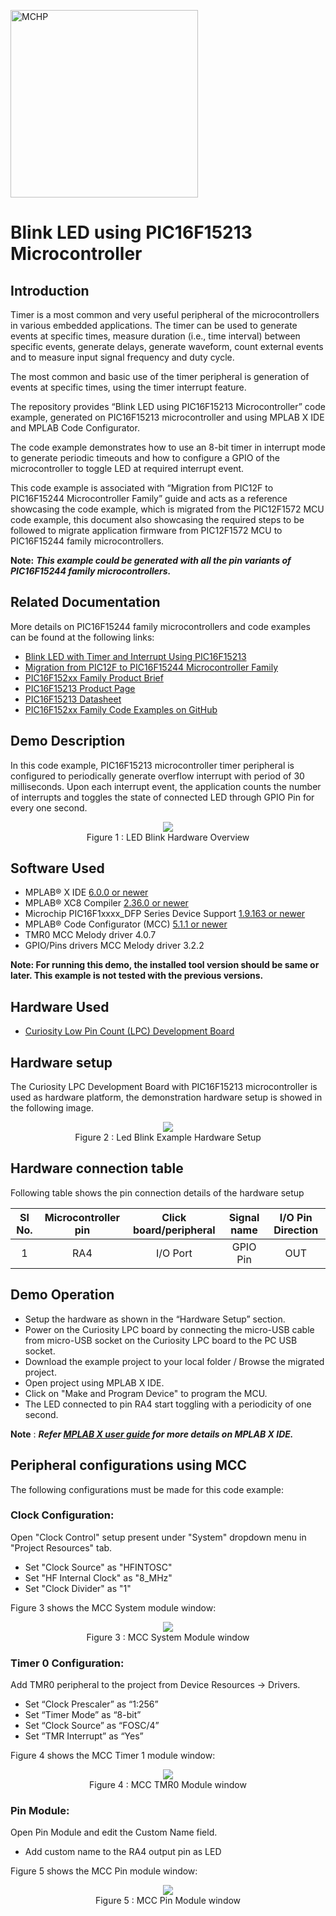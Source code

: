 <!-- Please do not change this html logo with link -->
<a href="https://www.microchip.com" rel="nofollow"><img src="images/microchip.png" alt="MCHP" width="300"/></a>

# Blink LED using PIC16F15213 Microcontroller

## Introduction

Timer is a most common and very useful peripheral of the microcontrollers in various embedded applications. The timer can be used to generate events at specific times, measure duration (i.e., time interval) between specific events, generate delays, generate waveform, count external events and to measure input signal frequency and duty cycle.

The most common and basic use of the timer peripheral is generation of events at specific times, using the timer interrupt feature.

The repository provides “Blink LED using PIC16F15213 Microcontroller” code example, generated on PIC16F15213 microcontroller and using MPLAB X IDE and MPLAB Code Configurator. 

The code example demonstrates how to use an 8-bit timer in interrupt mode to generate periodic timeouts and how to configure a GPIO of the microcontroller to toggle LED at required interrupt event.

This code example is associated with “Migration from PIC12F to PIC16F15244 Microcontroller Family” guide and acts as a reference showcasing the code example, which is migrated from the PIC12F1572 MCU code example, this document also showcasing the required steps to be followed to migrate application firmware from PIC12F1572 MCU to PIC16F15244 family microcontrollers.

**Note:** ***This example could be generated with all the pin variants of PIC16F15244 family microcontrollers.***

## Related Documentation

More details on PIC16F15244 family microcontrollers and code examples can be found at the following links:

- [Blink LED with Timer and Interrupt Using PIC16F15213](https://github.com/microchip-pic-avr-examples/pic16f15213-curiosity-lpc-blink-led-timer-mplab-mcc)
- [Migration from PIC12F to PIC16F15244 Microcontroller Family](https://www.microchip.com/DS40002319) 
- [PIC16F152xx Family Product Brief](https://ww1.microchip.com/downloads/en/DeviceDoc/40002140A.pdf)
- [PIC16F15213 Product Page](https://www.microchip.com/wwwproducts/en/PIC16F15213)
- [PIC16F15213 Datasheet](https://www.microchip.com/wwwproducts/en/PIC16F15213)
- [PIC16F152xx Family Code Examples on GitHub](https://github.com/microchip-pic-avr-examples?q=PIC16F152&type=&language=&sort=)

## Demo Description

In this code example, PIC16F15213 microcontroller timer peripheral is configured to periodically generate overflow interrupt with period of 30 milliseconds. Upon each interrupt event, the application counts the number of interrupts and toggles the state of connected LED through GPIO Pin for every one second.

<p align="center">
  <img width=auto height=auto src="images/BlockDiagram_PIC16F15213.jpg">
  <br>Figure 1 : LED Blink Hardware Overview<br>
</p>

## Software Used

- MPLAB® X IDE [6.0.0 or newer](https://www.microchip.com/en-us/development-tools-tools-and-software/mplab-x-ide)
- MPLAB® XC8 Compiler [2.36.0 or newer](https://www.microchip.com/en-us/development-tools-tools-and-software/mplab-xc-compilers)
- Microchip PIC16F1xxxx_DFP Series Device Support [1.9.163 or newer](https://packs.download.microchip.com/) 
- MPLAB® Code Configurator (MCC) [5.1.1 or newer](https://www.microchip.com/mplab/mplab-code-configurator)
- TMR0 MCC Melody driver 4.0.7
- GPIO/Pins drivers MCC Melody driver 3.2.2
  
**Note: For running this demo, the installed tool version should be same or later. This example is not tested with the previous versions.**

## Hardware Used

- [Curiosity Low Pin Count (LPC) Development Board](https://www.microchip.com/DevelopmentTools/ProductDetails/PartNO/DM164137)

## Hardware setup 

The Curiosity LPC Development Board with PIC16F15213 microcontroller is used as hardware platform, the demonstration hardware setup is showed in the following image.

<p align="center">
  <img width=auto height=auto src="images/HardwareSetup_pic16f15213.jpg">
  <br>Figure 2 : Led Blink Example Hardware Setup<br>
</p>

## Hardware connection table

Following table shows the pin connection details of the hardware setup

|Sl No. | Microcontroller pin | Click board/peripheral | Signal name |I/O Pin Direction |
|:---------:|:----------:|:-----------:|:---------:|:------------:|	
| 1     | RA4	| I/O Port	        | GPIO Pin	| OUT  |	
		

## Demo Operation

* Setup the hardware as shown in the “Hardware Setup” section.
* Power on the Curiosity LPC board by connecting the micro-USB cable from micro-USB socket on the Curiosity LPC board to the PC USB socket.
* Download the example project to your local folder / Browse the migrated project.
* Open project using MPLAB X IDE.
* Click on "Make and Program Device" to program the MCU.
* The LED connected to pin RA4 start toggling with a periodicity of one second.

**Note** : ***Refer [MPLAB X user guide](https://ww1.microchip.com/downloads/en/devicedoc/50002027d.pdf) for more details on MPLAB X IDE.***

## Peripheral configurations using MCC

The following configurations must be made for this code example:

### Clock Configuration:
Open "Clock Control" setup present under "System" dropdown menu in "Project Resources" tab.
* Set "Clock Source" as "HFINTOSC"
* Set "HF Internal Clock" as "8_MHz"
* Set "Clock Divider" as "1"

Figure 3 shows the MCC System module window: 
<p align="center">
  <img width=auto height=auto src="images/MCCSystemModule.png">
  <br>Figure 3 : MCC System Module window<br>
</p>

### Timer 0 Configuration:
Add TMR0 peripheral to the project from Device Resources → Drivers.
* Set “Clock Prescaler” as “1:256”
* Set “Timer Mode” as “8-bit”
* Set “Clock Source” as “FOSC/4”
* Set “TMR Interrupt” as “Yes”

Figure 4 shows the MCC Timer 1 module window:
<p align="center">
  <img width=auto height=auto src="images/TMR0.png">
  <br>Figure 4 : MCC TMR0 Module window<br>
</p>

### Pin Module:
Open Pin Module and edit the Custom Name field.
* Add custom name to the RA4 output pin as LED

Figure 5 shows the MCC Pin module window:
<p align="center">
  <img width=auto height=auto src="images/MCCPinModule.png">
  <br>Figure 5 : MCC Pin Module window<br>
</p>
